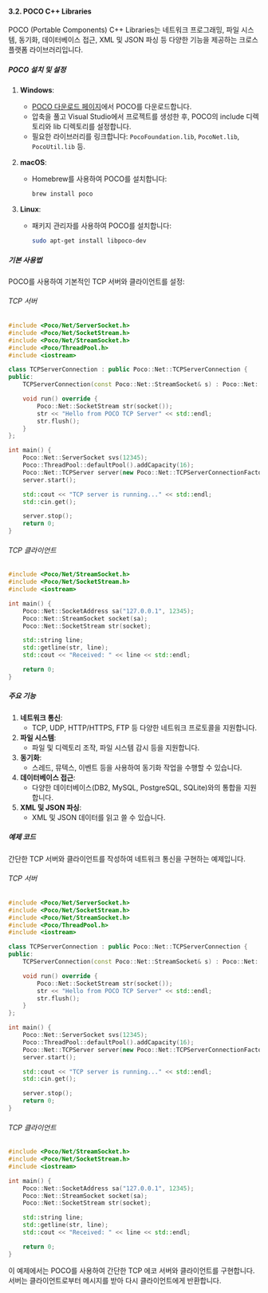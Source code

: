#### 3.2. POCO C++ Libraries

POCO (Portable Components) C++ Libraries는 네트워크 프로그래밍, 파일 시스템, 동기화, 데이터베이스 접근, XML 및 JSON 파싱 등 다양한 기능을 제공하는 크로스 플랫폼 라이브러리입니다.

##### POCO 설치 및 설정

1. **Windows**:
   - [POCO 다운로드 페이지](https://pocoproject.org/download/index.html)에서 POCO를 다운로드합니다.
   - 압축을 풀고 Visual Studio에서 프로젝트를 생성한 후, POCO의 include 디렉토리와 lib 디렉토리를 설정합니다.
   - 필요한 라이브러리를 링크합니다: `PocoFoundation.lib`, `PocoNet.lib`, `PocoUtil.lib` 등.

2. **macOS**:
   - Homebrew를 사용하여 POCO를 설치합니다:
     ```bash
     brew install poco
     ```

3. **Linux**:
   - 패키지 관리자를 사용하여 POCO를 설치합니다:
     ```bash
     sudo apt-get install libpoco-dev
     ```

##### 기본 사용법

POCO를 사용하여 기본적인 TCP 서버와 클라이언트를 설정:

###### TCP 서버

```cpp
#include <Poco/Net/ServerSocket.h>
#include <Poco/Net/SocketStream.h>
#include <Poco/Net/StreamSocket.h>
#include <Poco/ThreadPool.h>
#include <iostream>

class TCPServerConnection : public Poco::Net::TCPServerConnection {
public:
    TCPServerConnection(const Poco::Net::StreamSocket& s) : Poco::Net::TCPServerConnection(s) {}

    void run() override {
        Poco::Net::SocketStream str(socket());
        str << "Hello from POCO TCP Server" << std::endl;
        str.flush();
    }
};

int main() {
    Poco::Net::ServerSocket svs(12345);
    Poco::ThreadPool::defaultPool().addCapacity(16);
    Poco::Net::TCPServer server(new Poco::Net::TCPServerConnectionFactoryImpl<TCPServerConnection>(), svs);
    server.start();

    std::cout << "TCP server is running..." << std::endl;
    std::cin.get();

    server.stop();
    return 0;
}
```

###### TCP 클라이언트

```cpp
#include <Poco/Net/StreamSocket.h>
#include <Poco/Net/SocketStream.h>
#include <iostream>

int main() {
    Poco::Net::SocketAddress sa("127.0.0.1", 12345);
    Poco::Net::StreamSocket socket(sa);
    Poco::Net::SocketStream str(socket);

    std::string line;
    std::getline(str, line);
    std::cout << "Received: " << line << std::endl;

    return 0;
}
```

##### 주요 기능

1. **네트워크 통신**:
   - TCP, UDP, HTTP/HTTPS, FTP 등 다양한 네트워크 프로토콜을 지원합니다.
2. **파일 시스템**:
   - 파일 및 디렉토리 조작, 파일 시스템 감시 등을 지원합니다.
3. **동기화**:
   - 스레드, 뮤텍스, 이벤트 등을 사용하여 동기화 작업을 수행할 수 있습니다.
4. **데이터베이스 접근**:
   - 다양한 데이터베이스(DB2, MySQL, PostgreSQL, SQLite)와의 통합을 지원합니다.
5. **XML 및 JSON 파싱**:
   - XML 및 JSON 데이터를 읽고 쓸 수 있습니다.

##### 예제 코드

간단한 TCP 서버와 클라이언트를 작성하여 네트워크 통신을 구현하는 예제입니다.

###### TCP 서버

```cpp
#include <Poco/Net/ServerSocket.h>
#include <Poco/Net/SocketStream.h>
#include <Poco/Net/StreamSocket.h>
#include <Poco/ThreadPool.h>
#include <iostream>

class TCPServerConnection : public Poco::Net::TCPServerConnection {
public:
    TCPServerConnection(const Poco::Net::StreamSocket& s) : Poco::Net::TCPServerConnection(s) {}

    void run() override {
        Poco::Net::SocketStream str(socket());
        str << "Hello from POCO TCP Server" << std::endl;
        str.flush();
    }
};

int main() {
    Poco::Net::ServerSocket svs(12345);
    Poco::ThreadPool::defaultPool().addCapacity(16);
    Poco::Net::TCPServer server(new Poco::Net::TCPServerConnectionFactoryImpl<TCPServerConnection>(), svs);
    server.start();

    std::cout << "TCP server is running..." << std::endl;
    std::cin.get();

    server.stop();
    return 0;
}
```

###### TCP 클라이언트

```cpp
#include <Poco/Net/StreamSocket.h>
#include <Poco/Net/SocketStream.h>
#include <iostream>

int main() {
    Poco::Net::SocketAddress sa("127.0.0.1", 12345);
    Poco::Net::StreamSocket socket(sa);
    Poco::Net::SocketStream str(socket);

    std::string line;
    std::getline(str, line);
    std::cout << "Received: " << line << std::endl;

    return 0;
}
```

이 예제에서는 POCO를 사용하여 간단한 TCP 에코 서버와 클라이언트를 구현합니다. 서버는 클라이언트로부터 메시지를 받아 다시 클라이언트에게 반환합니다.
